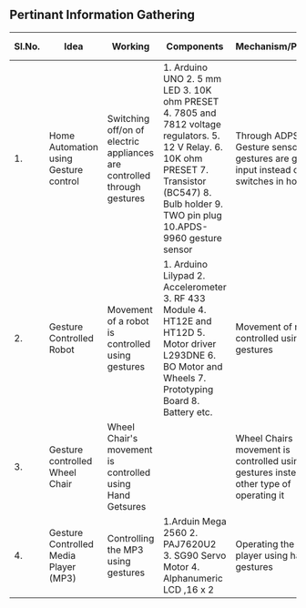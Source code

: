 ## Pertinant Information Gathering ##
|Sl.No.|Idea|Working|Components|Mechanism/Principle|Link|Team member with Roll.No.|
|------|-------------------------------------|----------------------------------------------|-----------------------------------------------------|-------------------|----|-------------------------|
|1.|Home Automation using Gesture control|Switching off/on of electric appliances are controlled through gestures|1. Arduino UNO 2. 5 mm LED 3. 10K ohm PRESET 4. 7805 and 7812 voltage regulators. 5. 12 V Relay. 6. 10K ohm PRESET 7. Transistor (BC547) 8. Bulb holder 9. TWO pin plug 10.APDS-9960 gesture sensor|Through ADPS 9960 Gesture sensor the gestures are given as input instead of switches in home|https://www.engineersgarage.com/gesture-based-home-automation-system/|Gangadharayya Korimath 1046|
|2.|Gesture Controlled Robot|Movement of a robot is controlled using gestures| 1. Arduino Lilypad 2. Accelerometer 3. RF 433 Module  4. HT12E and HT12D  5. Motor driver L293DNE  6. BO Motor and Wheels  7. Prototyping Board 8. Battery etc.|Movement of robot is controlled using hand gestures|https://www.youtube.com/watch?v=rejZmqRrKMc|Akshaykumar Dodamani 1041|
|3.|Gesture controlled Wheel Chair|Wheel Chair's movement is controlled using Hand Getsures| |Wheel Chairs movement is controlled using hand gestures instead of other type of operating it| |Sheetal Hosmani 1033| 
|4.|Gesture Controlled Media Player (MP3)|Controlling the MP3 using gestures| 1.Arduin Mega 2560 2. PAJ7620U2 3. SG90 Servo Motor 4. Alphanumeric LCD ,16 x 2|Operating the MP 3 player using hand gestures|https://create.arduino.cc/projecthub/norbertzare1/gesture-controlled-mp3player-b2edb0?ref=tag&ref_id=gesture&offset=21|Shreya Vaidya 1068|